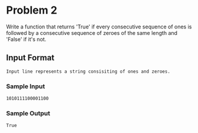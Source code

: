 # Problem 2
Write a function that returns 'True' if every consecutive sequence of ones is followed by a consecutive sequence of zeroes of the same length and 'False' if it's not.

## Input Format
```
Input line represents a string consisiting of ones and zeroes.

```

### Sample Input
```
1010111100001100

```
### Sample Output

```
True
```
